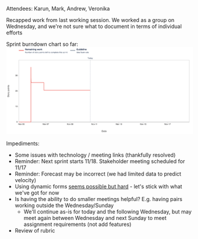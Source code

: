 Attendees: Karun, Mark, Andrew, Veronika

Recapped work from last working session.  We worked as a group on Wednesday, and we're not sure what to document in terms of individual efforts

Sprint burndown chart so far:
![Burndown](images/Burndown_Nov10.png)

Impediments:
* Some issues with technology / meeting links (thankfully resolved)
* Reminder: Next sprint starts 11/18.  Stakeholder meeting scheduled for 11/17
* Reminder: Forecast may be incorrect (we had limited data to predict velocity)
* Using dynamic forms [seems possible but hard](https://stackoverflow.com/a/6142749) - let's stick with what we've got for now
* Is having the ability to do smaller meetings helpful?  E.g. having pairs working outside the Wednesday/Sunday
  * We'll continue as-is for today and the following Wednesday, but may meet again between Wednesday and next Sunday to meet assignment requirements (not add features)
* Review of rubric